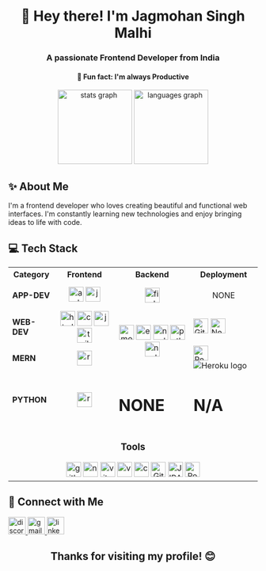 <!-- Header Section -->
<h1 align="center">👋 Hey there! I'm Jagmohan Singh Malhi</h1>
<h3 align="center">A passionate Frontend Developer from India</h3>
<h4 align="center">🚀 Fun fact: I'm always Productive</h4>

<!-- Stats Section -->
<div align="center">
  <img src="https://github-readme-stats.vercel.app/api?username=jxlee007&hide_title=false&hide_rank=false&show_icons=true&include_all_commits=true&count_private=true&disable_animations=false&theme=dracula&locale=en&hide_border=false" height="150" alt="stats graph" />
  <img src="https://github-readme-stats.vercel.app/api/top-langs?username=jxlee007&locale=en&hide_title=false&layout=compact&card_width=320&langs_count=5&theme=dracula&hide_border=false" height="150" alt="languages graph" />
</div>

<!-- About Me Section -->
<h2 align="left">✨ About Me</h2>
<p align="left">I'm a frontend developer who loves creating beautiful and functional web interfaces. I'm constantly learning new technologies and enjoy bringing ideas to life with code.</p>

<!-- Tech Stack Section -->
<h2 align="left">💻 Tech Stack</h2>

<table align="center">
  <tr>
    <th>Category</th>
    <th align="center">Frontend</th>
    <th align="center">Backend</th>
    <th align="center">Deployment</th>
  </tr>
  <tr>
     <td><b> APP-DEV </b></td>
     <td align="center">
      <img src="https://skillicons.dev/icons?i=androidstudio" height="30" alt="androidstudio logo" />
      <img src="https://skillicons.dev/icons?i=java" height="30" alt="java logo" />
    </td>
    <td align="center">
     <img src="https://skillicons.dev/icons?i=firebase" height="30" alt="firebase logo" />
    </td>
    <td align="center">
     <p>NONE<p>
    </td>    
  </tr>
  <tr>
    <td><b> WEB-DEV </b></td>
    <td align="center">
      <img src="https://skillicons.dev/icons?i=html" height="30" alt="html logo" />
      <img src="https://skillicons.dev/icons?i=css" height="30" alt="css logo" />
      <img src="https://skillicons.dev/icons?i=js" height="30" alt="js logo" />
      <img src="https://skillicons.dev/icons?i=tailwindcss" height="30" alt="tailwindcss logo" />
    </td>
    <td align="center" rowspan="2">
       <img src="https://skillicons.dev/icons?i=mongodb" height="30" alt="mongodb logo" />
      <img src="https://skillicons.dev/icons?i=express" height="30" alt="express logo" />
      <img src="https://cdn.simpleicons.org/nodedotjs/339933" height="30" alt="nodejs logo" />
      <img src="https://skillicons.dev/icons?i=py" height="30" alt="python logo" />
      <img src="https://cdn.simpleicons.org/nodemon/339933" height="30" alt="nodemon logo" />
    </td>
    <td>
     <img src="https://img.shields.io/badge/github%20pages-121013?style=for-the-badge&logo=github&logoColor=white" height="30" alt="Github Pages logo" />
     <img src="https://img.shields.io/badge/netlify-%23000000.svg?style=for-the-badge&logo=netlify&logoColor=#00C7B7" height="30" alt="Netlify logo" />
    </td>
  </tr>
  <tr>
    <td><b> MERN </b></td>
    <td align="center">
      <img src="https://skillicons.dev/icons?i=react" height="30" alt="react logo" />
    </td>
    <td>
      <img src="https://img.shields.io/badge/Render-%46E3B7.svg?style=for-the-badge&logo=render&logoColor=white" height="30" alt="Render logo" />
      <img src="https://img.shields.io/badge/heroku-%23430098.svg?style=for-the-badge&logo=heroku&logoColor=white" alt="Heroku logo" />
    </td>
  </tr>
  <tr>
    <td><b> PYTHON </b></td>
    <td align="center">
      <img src="https://skillicons.dev/icons?i=python" height="30" alt="react logo" />
    </td>
    <td><h1>NONE</h1></td>
    <td>
      <h1>N/A</h1>
    </td>
  </tr>
  <tr>
    <td colspan="4" align="center">
      <h3>Tools</h3>
      <img src="https://skillicons.dev/icons?i=github" height="30" alt="github logo" />
      <img src="https://cdn.simpleicons.org/npm/CB3837" height="30" alt="npm logo" />
      <img src="https://cdn.simpleicons.org/vite/646CFF" height="30" alt="vite logo" />
      <img src="https://skillicons.dev/icons?i=vscode" height="30" alt="vscode logo" />
      <img src="https://cdn.simpleicons.org/canva/00C4CC" height="30" alt="canva logo" />
      <img src="https://img.shields.io/badge/gitpod-f06611.svg?style=for-the-badge&logo=gitpod&logoColor=white" height="30" alt="Gitpod logo" />
      <img src="https://img.shields.io/badge/jira-%230A0FFF.svg?style=for-the-badge&logo=jira&logoColor=white" height="30" alt="JIRA logo" />
      <img src="https://img.shields.io/badge/Postman-FF6C37?style=for-the-badge&logo=postman&logoColor=white" height="30" alt="Postman logo" />
    </td>
  </tr>
  
</table>

<!-- Connect with Me Section -->
<h2 align="left">🤝 Connect with Me</h2>
<div align="left">
  <a href="https://discord.com/channels/1203981850171932692/1203981850884841513" target="_blank">
    <img src="https://img.shields.io/static/v1?message=Discord&logo=discord&label=&color=7289DA&logoColor=white&labelColor=&style=for-the-badge" height="35" alt="discord logo" />
  </a>
  <a href="mailto:jimmyfalco007@gmail.com" target="_blank">
    <img src="https://img.shields.io/static/v1?message=Gmail&logo=gmail&label=&color=D14836&logoColor=white&labelColor=&style=for-the-badge" height="35" alt="gmail logo" />
  </a>
  <a href="https://www.linkedin.com/in/jagmohan-singh-malhi-a67805243/" target="_blank">
    <img src="https://img.shields.io/static/v1?message=LinkedIn&logo=linkedin&label=&color=0077B5&logoColor=white&labelColor=&style=for-the-badge" height="35" alt="linkedin logo" />
  </a>
</div>

<!-- Footer -->
<h2 align="center">Thanks for visiting my profile! 😊</h2>
